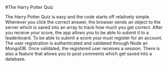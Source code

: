 #The Harry Potter Quiz

The Harry Potter Quiz is easy and the code starts off relatively simple. Whenever you click the correct answer, the browser sends an object to the server which is saved into an
array to track how much you get correct. After you receive your score, the app allows you to be able to submit it to a leaderboard. To be able to submit a score youi must
register for an account. The user registration is authenticated and validated through Node an MongoDB. Once validated, the registered user receives a session. There is also a
feature that allows you to post comments which get saved into a database.
